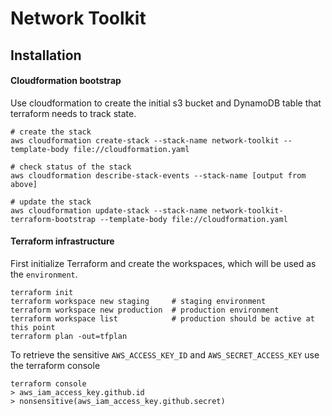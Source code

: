 # Network Toolkit

## Installation

#### Cloudformation bootstrap
Use cloudformation to create the initial s3 bucket and DynamoDB table that terraform needs to track state.

```shell
# create the stack
aws cloudformation create-stack --stack-name network-toolkit --template-body file://cloudformation.yaml

# check status of the stack
aws cloudformation describe-stack-events --stack-name [output from above]

# update the stack
aws cloudformation update-stack --stack-name network-toolkit-terraform-bootstrap --template-body file://cloudformation.yaml
```

#### Terraform infrastructure

First initialize Terraform and create the workspaces, which will be used as the `environment`. 

```shell
terraform init
terraform workspace new staging     # staging environment
terraform workspace new production  # production environment
terraform workspace list            # production should be active at this point
terraform plan -out=tfplan
```

To retrieve the sensitive `AWS_ACCESS_KEY_ID` and `AWS_SECRET_ACCESS_KEY` use the terraform console

```shell
terraform console
> aws_iam_access_key.github.id
> nonsensitive(aws_iam_access_key.github.secret)
```